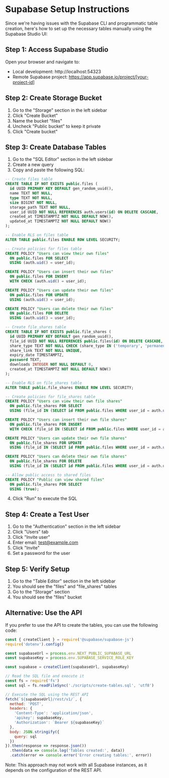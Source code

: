 # Supabase Setup Instructions

Since we're having issues with the Supabase CLI and programmatic table creation, here's how to set up the necessary tables manually using the Supabase Studio UI:

## Step 1: Access Supabase Studio

Open your browser and navigate to:
- Local development: http://localhost:54323
- Remote Supabase project: https://app.supabase.io/project/[your-project-id]

## Step 2: Create Storage Bucket

1. Go to the "Storage" section in the left sidebar
2. Click "Create Bucket"
3. Name the bucket "files"
4. Uncheck "Public bucket" to keep it private
5. Click "Create bucket"

## Step 3: Create Database Tables

1. Go to the "SQL Editor" section in the left sidebar
2. Create a new query
3. Copy and paste the following SQL:

```sql
-- Create files table
CREATE TABLE IF NOT EXISTS public.files (
  id UUID PRIMARY KEY DEFAULT gen_random_uuid(),
  name TEXT NOT NULL,
  type TEXT NOT NULL,
  size BIGINT NOT NULL,
  storage_path TEXT NOT NULL,
  user_id UUID NOT NULL REFERENCES auth.users(id) ON DELETE CASCADE,
  created_at TIMESTAMPTZ NOT NULL DEFAULT NOW(),
  updated_at TIMESTAMPTZ NOT NULL DEFAULT NOW()
);

-- Enable RLS on files table
ALTER TABLE public.files ENABLE ROW LEVEL SECURITY;

-- Create policies for files table
CREATE POLICY "Users can view their own files" 
  ON public.files FOR SELECT 
  USING (auth.uid() = user_id);

CREATE POLICY "Users can insert their own files" 
  ON public.files FOR INSERT 
  WITH CHECK (auth.uid() = user_id);

CREATE POLICY "Users can update their own files" 
  ON public.files FOR UPDATE 
  USING (auth.uid() = user_id);

CREATE POLICY "Users can delete their own files" 
  ON public.files FOR DELETE 
  USING (auth.uid() = user_id);

-- Create file_shares table
CREATE TABLE IF NOT EXISTS public.file_shares (
  id UUID PRIMARY KEY DEFAULT gen_random_uuid(),
  file_id UUID NOT NULL REFERENCES public.files(id) ON DELETE CASCADE,
  share_type TEXT NOT NULL CHECK (share_type IN ('temporary', 'permanent')),
  share_link TEXT NOT NULL UNIQUE,
  expiry_date TIMESTAMPTZ,
  password TEXT,
  downloads INTEGER NOT NULL DEFAULT 0,
  created_at TIMESTAMPTZ NOT NULL DEFAULT NOW()
);

-- Enable RLS on file_shares table
ALTER TABLE public.file_shares ENABLE ROW LEVEL SECURITY;

-- Create policies for file_shares table
CREATE POLICY "Users can view their own file shares" 
  ON public.file_shares FOR SELECT 
  USING (file_id IN (SELECT id FROM public.files WHERE user_id = auth.uid()));

CREATE POLICY "Users can insert their own file shares" 
  ON public.file_shares FOR INSERT 
  WITH CHECK (file_id IN (SELECT id FROM public.files WHERE user_id = auth.uid()));

CREATE POLICY "Users can update their own file shares" 
  ON public.file_shares FOR UPDATE 
  USING (file_id IN (SELECT id FROM public.files WHERE user_id = auth.uid()));

CREATE POLICY "Users can delete their own file shares" 
  ON public.file_shares FOR DELETE 
  USING (file_id IN (SELECT id FROM public.files WHERE user_id = auth.uid()));

-- Allow public access to shared files
CREATE POLICY "Public can view shared files" 
  ON public.file_shares FOR SELECT 
  USING (true);
```

4. Click "Run" to execute the SQL

## Step 4: Create a Test User

1. Go to the "Authentication" section in the left sidebar
2. Click "Users" tab
3. Click "Invite user"
4. Enter email: test@example.com
5. Click "Invite"
6. Set a password for the user

## Step 5: Verify Setup

1. Go to the "Table Editor" section in the left sidebar
2. You should see the "files" and "file_shares" tables
3. Go to the "Storage" section
4. You should see the "files" bucket

## Alternative: Use the API

If you prefer to use the API to create the tables, you can use the following code:

```javascript
const { createClient } = require('@supabase/supabase-js')
require('dotenv').config()

const supabaseUrl = process.env.NEXT_PUBLIC_SUPABASE_URL
const supabaseKey = process.env.SUPABASE_SERVICE_ROLE_KEY

const supabase = createClient(supabaseUrl, supabaseKey)

// Read the SQL file and execute it
const fs = require('fs')
const sql = fs.readFileSync('./scripts/create-tables.sql', 'utf8')

// Execute the SQL using the REST API
fetch(`${supabaseUrl}/rest/v1/`, {
  method: 'POST',
  headers: {
    'Content-Type': 'application/json',
    'apikey': supabaseKey,
    'Authorization': `Bearer ${supabaseKey}`
  },
  body: JSON.stringify({
    query: sql
  })
}).then(response => response.json())
  .then(data => console.log('Tables created:', data))
  .catch(error => console.error('Error creating tables:', error))
```

Note: This approach may not work with all Supabase instances, as it depends on the configuration of the REST API.
